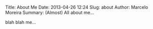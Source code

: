 Title: About Me
Date: 2013-04-26 12:24
Slug: about
Author: Marcelo Moreira
Summary: (Almost) All about me...

blah blah me...
